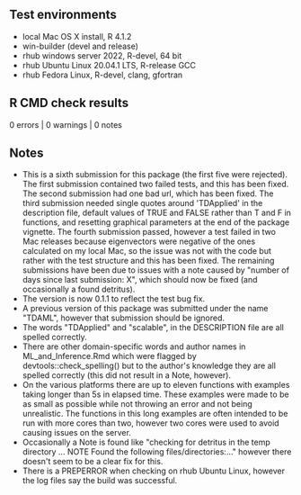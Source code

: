 
## Test environments
* local Mac OS X install, R 4.1.2
* win-builder (devel and release)
* rhub windows server 2022, R-devel, 64 bit
* rhub Ubuntu Linux 20.04.1 LTS, R-release GCC
* rhub Fedora Linux, R-devel, clang, gfortran

## R CMD check results

0 errors | 0 warnings | 0 notes

## Notes

* This is a sixth submission for this package (the first five were rejected). The first submission contained two failed tests, and this has been fixed. The second submission had one bad url, which has been fixed. The third submission needed single quotes around 'TDApplied' in the description file, default values of TRUE and FALSE rather than T and F in functions, and resetting graphical parameters at the end of the package vignette. The fourth submission passed, however a test failed in two Mac releases because eigenvectors were negative of the ones calculated on my local Mac, so the issue was not with the code but rather with the test structure and this has been fixed. The remaining submissions have been due to issues with a note caused by "number of days since last submission: X", which should now be fixed (and occasionally a found detritus).
* The version is now 0.1.1 to reflect the test bug fix.
* A previous version of this package was submitted under the name "TDAML", however that submission should be ignored.
* The words "TDApplied" and "scalable", in the DESCRIPTION file are all spelled correctly. 
* There are other domain-specific words and author names in ML_and_Inference.Rmd which were flagged by devtools::check_spelling() but to the author's knowledge they are all spelled correctly (this did not result in a Note, however).
* On the various platforms there are up to eleven functions with examples taking longer than 5s in elapsed time. These examples were made to be as small as possible while not throwing an error and not being unrealistic. The functions in this long examples are often intended to be run with more cores than two, however two cores were used to avoid causing issues on the server.
* Occasionally a Note is found like "checking for detritus in the temp directory ... NOTE
  Found the following files/directories:..." however there doesn't seem to be a clear fix for this.
* There is a PREPERROR when checking on rhub Ubuntu Linux, however the log files say the build was successful.
